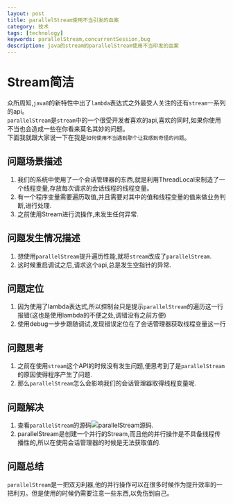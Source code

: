 ```yaml
---
layout: post
title: parallelStream使用不当引发的血案
category: 技术
tags: [technology]
keywords: parallelStream,concurrentSession,bug
description: java的stream的parallelStream使用不当印发的血案
---
```

   
# Stream简洁  
众所周知,`java8`的新特性中出了`lambda`表达式之外最受人关注的还有`stream`一系列的api。  
`parallelStream`是`stream`中的一个很受开发者喜欢的api,喜欢的同时,如果你使用不当也会造成一些在你看来莫名其妙的问题。  
下面我就跟大家说一下在我是`如何使用不当遇到那个让我感到奇怪的问题`。  

## 问题场景描述   
1. 我们的系统中使用了一个会话管理器的东西,就是利用ThreadLocal来制造了一个线程变量,存放每次请求的会话线程的线程变量。  
2. 有一个程序变量需要遍历取值,并且需要对其中的值和线程变量的值来做业务判断,进行处理.   
3. 之前使用Stream进行流操作,未发生任何异常.   

## 问题发生情况描述    
1. 想使用`parallelStream`提升遍历性能,就将`stream`改成了`parallelStream`.  
2. 这时候重启调试之后,请求这个api,总是发生空指针的异常.   

## 问题定位   
1. 因为使用了lambda表达式,所以控制台只是提示`parallelStream`的遍历这一行报错(这也是使用lambda的不便之处,调错没有之前方便)  
2. 使用debug一步步跟随调试,发现错误定位在了会话管理器获取线程变量这一行   
 
## 问题思考   
1. 之前在使用`stream`这个API的时候没有发生问题,便思考到了是`parallelStream`的原因使得程序产生了问题.  
2. 那么`parallelStream`怎么会影响我们的会话管理器取得线程变量呢.    

## 问题解决     
1. 查看`parallelStream`的源码![parallelStream源码](http://7xpz5v.com1.z0.glb.clouddn.com/parallelStream.png).     
2. parallelStream是创建一个并行的Stream,而且他的并行操作是不具备线程传播性的,所以在使用会话管理器的时候是无法获取值的.   

## 问题总结    
`parallelStream`是一把双刃利器,他的并行操作可以在很多时候作为提升效率的一把利刃。但是使用的时候仍需要注意一些东西,以免伤到自己。